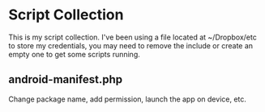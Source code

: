 # Script Collection

This is my script collection. I've been using a file located at ~/Dropbox/etc to store my credentials, you may need to remove the include or create an empty one to get some scripts running.

## android-manifest.php

Change package name, add permission, launch the app on device, etc.
